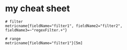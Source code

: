 # my cheat sheet

```promql
# filter
metricname{fieldName="filter1", fieldName2="filter2", fieldName3=~"regexFilter.+"}

# range 
metricname{fieldName="filter1"}[5m]


```
